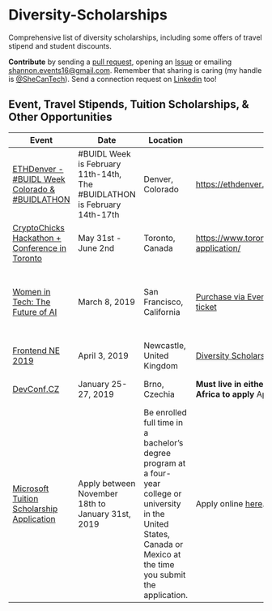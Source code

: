 # Diversity-Scholarships
Comprehensive list of diversity scholarships, including some offers of travel stipend and student discounts.

**Contribute** by sending a [pull request](https://github.com/ShannonCanTech/Diversity-Scholarships/pulls), opening an [Issue](https://github.com/ShannonCanTech/Diversity-Scholarships/issues) or emailing [shannon.events16@gmail.com](mailto:shannon.events16@gmail.com). Remember that sharing is caring (my handle is [@SheCanTech](twitter.com/SheCanTech)). Send a connection request on [Linkedin](linkedin.com/in/shecantech) too!

## Event, Travel Stipends, Tuition Scholarships, & Other Opportunities
| Event | Date | Location | Apply | Offerings | Deadline |
| --- | --- | --- | --- | --- | --- |
| [ETHDenver  - #BUIDL Week Colorado & #BUIDLATHON](https://www.ethdenver.com/) | #BUIDL Week is February 11th-14th, The #BUIDLATHON is February 14th-17th | Denver, Colorado | https://ethdenver.taigamarket.io/apply | Travel Stipend (Eliigible upon acceptance); free child care offered | Deadline: January 31st | 
| [CryptoChicks Hackathon + Conference in Toronto](https://www.toronto.cryptochicks.ca/) | May 31st - June 2nd | Toronto, Canada | https://www.toronto.cryptochicks.ca/hacker-application/ | [Call for speakers](https://www.toronto.cryptochicks.ca/speaker-opportunities/) | Deadliine: May 15, 2019 |
| [Women in Tech: The Future of AI](https://www.eventbrite.com/e/women-in-tech-the-future-of-ai-tickets-48222303207?aff=ebdssbdestsearch) | March 8, 2019 | San Francisco, California | [Purchase via Eventbrite for $25 student ticket](https://www.eventbrite.com/e/women-in-tech-the-future-of-ai-tickets-48222303207?aff=ebdssbdestsearch) | | No deadline. Buy ticket before the event becomes sold out. |
| [Frontend NE 2019](https://2019.frontendne.co.uk/) | April 3, 2019 | Newcastle, United Kingdom | [Diversity Scholarship](https://2019.frontendne.co.uk/diversity-scholarship.html) | | Deadline: February 28, 2019 |
| [DevConf.CZ](https://devconf.info/cz/) | January 25-27, 2019 | Brno, Czechia | **Must live in either Europe, Middle East, or Africa to apply** Apply [here](https://docs.google.com/forms/d/e/1FAIpQLSf1S_yffxdiD5BULJvTd-5FRP_Mu2Lw7196MYNy-spAvbMoSA/viewform). | | Deadline: January 11, 2019 |
| [Microsoft Tuition Scholarship Application](https://careers.microsoft.com/us/en/usscholarshipprogram?utm_source=Diversify+Tech&utm_campaign=6581ca1127-Diversify+Tech+Weekly+%233_COPY_01&utm_medium=email&utm_term=0_00b3f69566-6581ca1127-1256145717&fbclid=IwAR2WNHn5Y9nTsatkaWy7Ef3zaBxCIuYZi2DCAgp0wo2qnXtsDldHyKFgEhY) | Apply between November 18th to January 31st, 2019 | Be enrolled full time in a bachelor’s degree program at a four-year college or university in the United States, Canada or Mexico at the time you submit the application. | Apply online [here](https://microsoft.recsolu.com/external/requisitions/28_5r8UnqXBHK1Cf_pNfcw). | | Deadline: January 31, 2019 |
